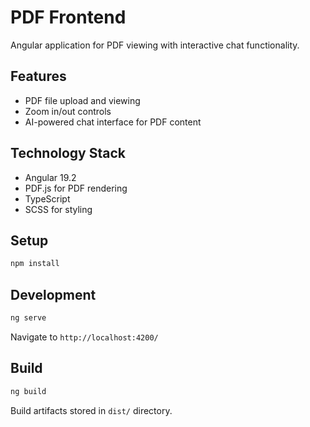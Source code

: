 # PDF Frontend

Angular application for PDF viewing with interactive chat functionality.

## Features

- PDF file upload and viewing
- Zoom in/out controls
- AI-powered chat interface for PDF content

## Technology Stack

- Angular 19.2
- PDF.js for PDF rendering
- TypeScript
- SCSS for styling

## Setup

```bash
npm install
```

## Development

```bash
ng serve
```

Navigate to `http://localhost:4200/`

## Build

```bash
ng build
```

Build artifacts stored in `dist/` directory.
